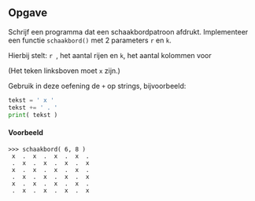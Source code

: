 ## Opgave
Schrijf een programma dat een schaakbordpatroon afdrukt. Implementeer een functie `schaakbord()` met 2 parameters `r` en `k`.

Hierbij stelt:
    `r `, het aantal rijen en
    `k`, het aantal kolommen
voor

(Het teken linksboven moet `x` zijn.)

Gebruik in deze oefening de `+` op strings, bijvoorbeeld:
```python
tekst = ' x '
tekst += ' . '
print( tekst )
```

#### Voorbeeld
```
>>> schaakbord( 6, 8 )
 x  .  x  .  x  .  x  . 
 .  x  .  x  .  x  .  x 
 x  .  x  .  x  .  x  . 
 .  x  .  x  .  x  .  x 
 x  .  x  .  x  .  x  . 
 .  x  .  x  .  x  .  x 
```